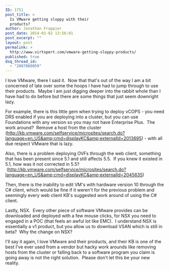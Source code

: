 ```yaml
---
ID: 1751
post_title: >
  Is VMware getting sloppy with their
  products?
author: Jonathan Frappier
post_date: 2014-01-02 13:56:01
post_excerpt: ""
layout: post
permalink: >
  http://www.virtxpert.com/vmware-getting-sloppy-products/
published: true
dsq_thread_id:
  - "2087860059"
---
```

I love VMware, there I said it.  Now that that's out of the way I am a bit concerned of late over some the hoops I have had to jump through to use their products.  Maybe I am just digging deeper into the rabbit whole than I have had to do before but there are some things that just seem downright lazy.

For example, there is this little gem when trying to deploy vCOPS - you need DRS enabled if you are deploying into a cluster, but you can use Foundations with any version so you may not have Enterprise Plus.  The work around?  Remove a host from the cluster (<a href="http://kb.vmware.com/selfservice/microsites/search.do?language=en_US&amp;cmd=displayKC&amp;externalId=2013695">http://kb.vmware.com/selfservice/microsites/search.do?language=en_US&amp;cmd=displayKC&amp;externalId=2013695</a>) - with all due respect VMware that is lazy.

Also, there is a problem deploying OVFs through the web client, something that has been present since 5.1 and still affects 5.5.  If you knew it existed in 5.1, how was it not corrected in 5.5?  (<a href="http://kb.vmware.com/selfservice/microsites/search.do?language=en_US&amp;cmd=displayKC&amp;externalId=2045635">http://kb.vmware.com/selfservice/microsites/search.do?language=en_US&amp;cmd=displayKC&amp;externalId=2045635</a>)

Then, there is the inability to edit VM's with hardware version 10 through the C# client, which would be fine if it weren't for the previous problem and seemingly every web client KB's suggested work around of using the C# client.

Lastly, NSX.  Every other piece of software VMware provides can be downloaded and deployed with a few mouse clicks, for NSX you need to engaged in a POC (that feels an awful lot like EMC).  I understand NSX is essentially a v1 product, but you allow us to download VSAN which is still in beta?  Why the change on NSX?

I'll say it again, I love VMware and their products, and their KB is one of the best I've ever used from a vendor but hacky work arounds like removing hosts from the cluster or falling back to a software program you claim is going away is not the right solution.  Please don't let this be your new reality.